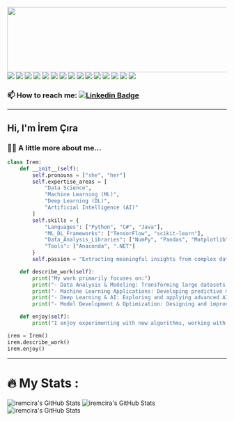 <p>
<img align="left" width="600" height="150" src="https://quotes-github-readme.vercel.app/api?type=horizontal&theme=tokyonight"/>
 <p>
  <img src="https://img.shields.io/badge/c%23-%23239120.svg?style=flat-square&logo=csharp&logoColor=white"/> 
 <img src="https://img.shields.io/badge/java-%23ED8B00.svg?style=flat-square&logo=openjdk&logoColor=white"/> 
 <img src="https://img.shields.io/badge/python-3670A0?style=flat-square&logo=python&logoColor=ffdd54"/> 
 <img src="https://img.shields.io/badge/javascript-%23323330.svg?style=flat-square&logo=javascript&logoColor=%23F7DF1E"/> 
 <img src="https://img.shields.io/badge/Anaconda-%2344A833.svg?style=flat-square&logo=anaconda&logoColor=white"/> 
 <img src="https://img.shields.io/badge/.NET-5C2D91?style=flat-square&logo=.net&logoColor=white"/> 
 <img src="https://img.shields.io/badge/Matplotlib-%23ffffff.svg?style=flat-square&logo=Matplotlib&logoColor=black"/> 
 <img src="https://img.shields.io/badge/numpy-%23013243.svg?style=flat-square&logo=numpy&logoColor=white"/> 
 <img src="https://img.shields.io/badge/pandas-%23150458.svg?style=flat-square&logo=pandas&logoColor=white"/> 
 <img src="https://img.shields.io/badge/scikit--learn-%23F7931E.svg?style=flat-square&logo=scikit-learn&logoColor=white"/> 
 <img src="https://img.shields.io/badge/SciPy-%230C55A5.svg?style=flat-square&logo=scipy&logoColor=%white"/> 
 <img src="https://img.shields.io/badge/TensorFlow-%23FF6F00.svg?style=flat-square&logo=TensorFlow&logoColor=white"/> 
 <img src="https://img.shields.io/badge/Keras-FF0000?style=for-the-badge&logo=keras&logoColor=white"/> 
 <img src="https://img.shields.io/badge/Jupyter-F37626.svg?&style=for-the-badge&logo=Jupyter&logoColor=white"/> 
 <img src="https://img.shields.io/badge/Linux-FCC624?style=for-the-badge&logo=linux&logoColor=black"/> 


 </p>
</p>

 ### :mailbox: How to reach me: [![Linkedin Badge](https://img.shields.io/badge/-irem-blue?style=flat&logo=Linkedin&logoColor=white)](http://linkedin.com/in/irem-cira)



---


<h2>Hi, I'm İrem Çıra</h2> 


### :woman_technologist: A little more about me...
```python
class Irem:
    def __init__(self):
        self.pronouns = ["she", "her"]
        self.expertise_areas = [
            "Data Science", 
            "Machine Learning (ML)", 
            "Deep Learning (DL)", 
            "Artificial Intelligence (AI)"
        ]
        self.skills = {
            "Languages": ["Python", "C#", "Java"],
            "ML_DL_Frameworks": ["TensorFlow", "scikit-learn"],
            "Data_Analysis_Libraries": ["NumPy", "Pandas", "Matplotlib", "SciPy"],
            "Tools": ["Anaconda", ".NET"]
        }
        self.passion = "Extracting meaningful insights from complex data and building intelligent systems."

    def describe_work(self):
        print("My work primarily focuses on:")
        print("- Data Analysis & Modeling: Transforming large datasets into actionable insights.")
        print("- Machine Learning Applications: Developing predictive models, working on classification and regression problems.")
        print("- Deep Learning & AI: Exploring and applying advanced AI techniques like neural networks, NLP, and computer vision.")
        print("- Model Development & Optimization: Designing and improving performant and scalable ML/DL models.")

    def enjoy(self):
        print("I enjoy experimenting with new algorithms, working with large datasets, and contributing to projects leveraging the power of AI.")

irem = Irem()
irem.describe_work()
irem.enjoy()

```

---

# :fire: My Stats :

<img src="https://github-readme-stats.vercel.app/api?username=iremcira&theme=tokyonight&show_icons=true&hide_border=true&count_private=true" alt="iremcira's GitHub Stats" />

<img src="https://github-readme-stats.vercel.app/api/top-langs/?username=iremcira&theme=tokyonight&show_icons=true&hide_border=true&layout=compact" alt="iremcira's GitHub Stats" />

<img src="https://streak-stats.demolab.com?user=iremcira&theme=tokyonight&hide_border=true" alt="iremcira's GitHub Stats" />


        
